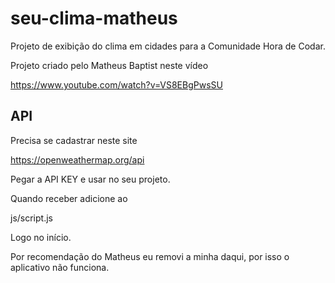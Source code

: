 # seu-clima-matheus
Projeto de exibição do clima em cidades para a Comunidade Hora de Codar.

Projeto criado pelo Matheus Baptist neste vídeo

https://www.youtube.com/watch?v=VS8EBgPwsSU


## API

Precisa se cadastrar neste site

https://openweathermap.org/api

Pegar a API KEY e usar no seu projeto.

Quando receber adicione ao

js/script.js

Logo no início.

Por recomendação do Matheus eu removi a minha daqui, por isso o aplicativo não funciona.
